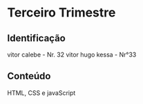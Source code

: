 # Terceiro Trimestre

## Identificação
vitor calebe - Nr. 32
vitor hugo kessa - Nr°33
## Conteúdo
HTML, CSS e javaScript
